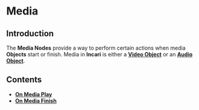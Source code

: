 # Media

## Introduction

The **Media Nodes** provide a way to perform certain actions when media **Objects** start or finish. Media in **Incari** is either a [**Video Object**](../../../objects-and-types/scene-objects/3dobjects/video.md) or an [**Audio Object**](../../../objects-and-types/scene-objects/audio.md).

## Contents

* [**On Media Play**](onmediaplay.md)
* [**On Media Finish**](onmediafinish.md)
